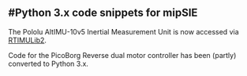 #Python 3.x code snippets for mipSIE
------------------------------------

The Pololu AltIMU-10v5 Inertial Measurement Unit is now accessed via
[RTIMULib2](https://github.com/tkurbad/RTIMULib2).

Code for the PicoBorg Reverse dual motor controller has been (partly)
converted to Python 3.x.
